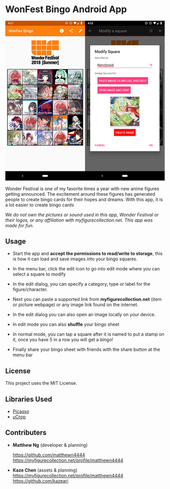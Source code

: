 # WonFest Bingo Android App

![Screenshots](https://raw.githubusercontent.com/matthewn4444/WonderFestivalBingo/master/screens/screenshot.jpg)

Wonder Festival is one of my favorite times a year with new anime figures getting announced. The excitement around these figures has generated people to create bingo cards for their hopes and dreams. With this app, it is a lot easier to create bingo cards

*We do not own the pictures or sound used in this app, Wonder Festival or their logos, or any affiliation with myfigurecollection.net. This app was made for fun.*

## Usage

* Start the app and **accept the permissions to read/write to storage**, this is how it can load and save images into your bingo squares.

* In the menu bar, click the edit icon to go into edit mode where you can select a square to modify

* In the edit dialog, you can specify a category, type or label for the figure/character.
* Next you can paste a supported link from **myfigurecollection.net** (item or picture webpage) or any image link found on the internet.

* In the edit dialog you can also open an image locally on your device.

* In edit mode you can also **shuffle** your bingo sheet

* In normal mode, you can tap a square after it is named to put a stamp on it, once you have 5 in a row you will get a bingo!

* Finally share your bingo sheet with friends with the share button at the menu bar

## License

This project uses the MIT License.

## Libraries Used

* [Picasso](http://square.github.io/picasso/)
* [uCrop](https://github.com/Yalantis/uCrop)

## Contributers

* **Matthew Ng** (developer & planning)

   https://github.com/matthewn4444
https://myfigurecollection.net/profile/matthewn4444
* **Kaze Chen** (assets & planning)
https://myfigurecollection.net/profile/matthewn4444
  https://github.com/kazeari